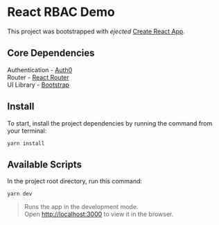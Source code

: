 # React RBAC Demo

This project was bootstrapped with *ejected* [Create React App](https://github.com/buihdk/ejected-create-react-app).

## Core Dependencies
Authentication - [Auth0](https://storybook.js.org/)<br/>
Router - [React Router](https://reactrouter.com/)<br/>
UI Library - [Bootstrap](https://getbootstrap.com/)

## Install

To start, install the project dependencies by running the command from your terminal:

```
yarn install
```

## Available Scripts

In the project root directory, run this command:

```
yarn dev
```

> Runs the app in the development mode.<br />
> Open [http://localhost:3000](http://localhost:3000) to view it in the browser.
